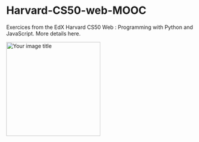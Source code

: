 # Harvard-CS50-web-MOOC
Exercices from the EdX Harvard CS50 Web : Programming with Python and JavaScript. More details <a href="https://online-learning.harvard.edu/course/cs50s-web-programming-python-and-javascript?delta=0"></a> here.

<img src="https://maketime.blog/wp-content/uploads/2020/02/harvard-university-vector-logo-600x161.png" alt="Your image title" width="250"/>
